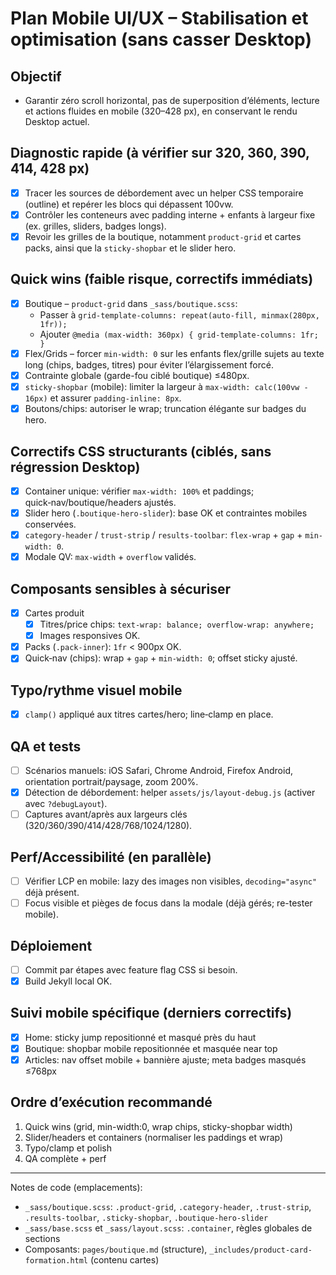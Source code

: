 # Plan Mobile UI/UX – Stabilisation et optimisation (sans casser Desktop)

## Objectif
- Garantir zéro scroll horizontal, pas de superposition d’éléments, lecture et actions fluides en mobile (320–428 px), en conservant le rendu Desktop actuel.

## Diagnostic rapide (à vérifier sur 320, 360, 390, 414, 428 px)
- [x] Tracer les sources de débordement avec un helper CSS temporaire (outline) et repérer les blocs qui dépassent 100vw.
- [x] Contrôler les conteneurs avec padding interne + enfants à largeur fixe (ex. grilles, sliders, badges longs).
- [x] Revoir les grilles de la boutique, notamment `product-grid` et cartes packs, ainsi que la `sticky-shopbar` et le slider hero.

## Quick wins (faible risque, correctifs immédiats)
- [x] Boutique – `product-grid` dans `_sass/boutique.scss`:
  - Passer à `grid-template-columns: repeat(auto-fill, minmax(280px, 1fr));`
  - Ajouter `@media (max-width: 360px) { grid-template-columns: 1fr; }`
- [x] Flex/Grids – forcer `min-width: 0` sur les enfants flex/grille sujets au texte long (chips, badges, titres) pour éviter l’élargissement forcé.
- [x] Contrainte globale (garde-fou ciblé boutique) ≤480px.
- [x] `sticky-shopbar` (mobile): limiter la largeur à `max-width: calc(100vw - 16px)` et assurer `padding-inline: 8px`.
- [x] Boutons/chips: autoriser le wrap; truncation élégante sur badges du hero.

## Correctifs CSS structurants (ciblés, sans régression Desktop)
- [x] Container unique: vérifier `max-width: 100%` et paddings; quick‑nav/boutique/headers ajustés.
- [x] Slider hero (`.boutique-hero-slider`): base OK et contraintes mobiles conservées.
- [x] `category-header` / `trust-strip` / `results-toolbar`: `flex-wrap` + `gap` + `min-width: 0`.
- [x] Modale QV: `max-width` + `overflow` validés.

## Composants sensibles à sécuriser
- [x] Cartes produit
  - [x] Titres/price chips: `text-wrap: balance; overflow-wrap: anywhere;`
  - [x] Images responsives OK.
- [x] Packs (`.pack-inner`): `1fr` < 900px OK.
- [x] Quick‑nav (chips): wrap + `gap` + `min-width: 0`; offset sticky ajusté.

## Typo/rythme visuel mobile
- [x] `clamp()` appliqué aux titres cartes/hero; line‑clamp en place.

## QA et tests
- [ ] Scénarios manuels: iOS Safari, Chrome Android, Firefox Android, orientation portrait/paysage, zoom 200%.
- [x] Détection de débordement: helper `assets/js/layout-debug.js` (activer avec `?debugLayout`).
- [ ] Captures avant/après aux largeurs clés (320/360/390/414/428/768/1024/1280).

## Perf/Accessibilité (en parallèle)
- [ ] Vérifier LCP en mobile: lazy des images non visibles, `decoding="async"` déjà présent.
- [ ] Focus visible et pièges de focus dans la modale (déjà gérés; re-tester mobile).

## Déploiement
- [ ] Commit par étapes avec feature flag CSS si besoin.
- [x] Build Jekyll local OK.

## Suivi mobile spécifique (derniers correctifs)
- [x] Home: sticky jump repositionné et masqué près du haut
- [x] Boutique: shopbar mobile repositionnée et masquée near top
- [x] Articles: nav offset mobile + bannière ajuste; meta badges masqués ≤768px

## Ordre d’exécution recommandé
1) Quick wins (grid, min-width:0, wrap chips, sticky-shopbar width)
2) Slider/headers et containers (normaliser les paddings et wrap)
3) Typo/clamp et polish
4) QA complète + perf

---

Notes de code (emplacements):
- `_sass/boutique.scss`: `.product-grid`, `.category-header`, `.trust-strip`, `.results-toolbar`, `.sticky-shopbar`, `.boutique-hero-slider`
- `_sass/base.scss` et `_sass/layout.scss`: `.container`, règles globales de sections
- Composants: `pages/boutique.md` (structure), `_includes/product-card-formation.html` (contenu cartes)


